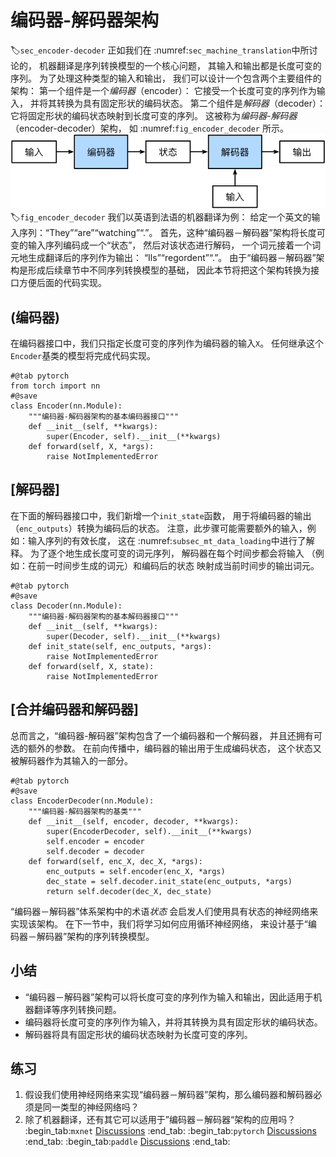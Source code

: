 # 编码器-解码器架构
:label:`sec_encoder-decoder`
正如我们在 :numref:`sec_machine_translation`中所讨论的，
机器翻译是序列转换模型的一个核心问题，
其输入和输出都是长度可变的序列。
为了处理这种类型的输入和输出，
我们可以设计一个包含两个主要组件的架构：
第一个组件是一个*编码器*（encoder）：
它接受一个长度可变的序列作为输入，
并将其转换为具有固定形状的编码状态。
第二个组件是*解码器*（decoder）：
它将固定形状的编码状态映射到长度可变的序列。
这被称为*编码器-解码器*（encoder-decoder）架构，
如 :numref:`fig_encoder_decoder` 所示。
![编码器-解码器架构](../img/encoder-decoder.svg)
:label:`fig_encoder_decoder`
我们以英语到法语的机器翻译为例：
给定一个英文的输入序列：“They”“are”“watching”“.”。
首先，这种“编码器－解码器”架构将长度可变的输入序列编码成一个“状态”，
然后对该状态进行解码，
一个词元接着一个词元地生成翻译后的序列作为输出：
“Ils”“regordent”“.”。
由于“编码器－解码器”架构是形成后续章节中不同序列转换模型的基础，
因此本节将把这个架构转换为接口方便后面的代码实现。
## (**编码器**)
在编码器接口中，我们只指定长度可变的序列作为编码器的输入`X`。
任何继承这个`Encoder`基类的模型将完成代码实现。
```{.python .input}
#@tab pytorch
from torch import nn
#@save
class Encoder(nn.Module):
    """编码器-解码器架构的基本编码器接口"""
    def __init__(self, **kwargs):
        super(Encoder, self).__init__(**kwargs)
    def forward(self, X, *args):
        raise NotImplementedError
```
## [**解码器**]
在下面的解码器接口中，我们新增一个`init_state`函数，
用于将编码器的输出（`enc_outputs`）转换为编码后的状态。
注意，此步骤可能需要额外的输入，例如：输入序列的有效长度，
这在 :numref:`subsec_mt_data_loading`中进行了解释。
为了逐个地生成长度可变的词元序列，
解码器在每个时间步都会将输入
（例如：在前一时间步生成的词元）和编码后的状态
映射成当前时间步的输出词元。
```{.python .input}
#@tab pytorch
#@save
class Decoder(nn.Module):
    """编码器-解码器架构的基本解码器接口"""
    def __init__(self, **kwargs):
        super(Decoder, self).__init__(**kwargs)
    def init_state(self, enc_outputs, *args):
        raise NotImplementedError
    def forward(self, X, state):
        raise NotImplementedError
```
## [**合并编码器和解码器**]
总而言之，“编码器-解码器”架构包含了一个编码器和一个解码器，
并且还拥有可选的额外的参数。
在前向传播中，编码器的输出用于生成编码状态，
这个状态又被解码器作为其输入的一部分。
```{.python .input}
#@tab pytorch
#@save
class EncoderDecoder(nn.Module):
    """编码器-解码器架构的基类"""
    def __init__(self, encoder, decoder, **kwargs):
        super(EncoderDecoder, self).__init__(**kwargs)
        self.encoder = encoder
        self.decoder = decoder
    def forward(self, enc_X, dec_X, *args):
        enc_outputs = self.encoder(enc_X, *args)
        dec_state = self.decoder.init_state(enc_outputs, *args)
        return self.decoder(dec_X, dec_state)
```
“编码器－解码器”体系架构中的术语*状态*
会启发人们使用具有状态的神经网络来实现该架构。
在下一节中，我们将学习如何应用循环神经网络，
来设计基于“编码器－解码器”架构的序列转换模型。
## 小结
* “编码器－解码器”架构可以将长度可变的序列作为输入和输出，因此适用于机器翻译等序列转换问题。
* 编码器将长度可变的序列作为输入，并将其转换为具有固定形状的编码状态。
* 解码器将具有固定形状的编码状态映射为长度可变的序列。
## 练习
1. 假设我们使用神经网络来实现“编码器－解码器”架构，那么编码器和解码器必须是同一类型的神经网络吗？
1. 除了机器翻译，还有其它可以适用于”编码器－解码器“架构的应用吗？
:begin_tab:`mxnet`
[Discussions](https://discuss.d2l.ai/t/2780)
:end_tab:
:begin_tab:`pytorch`
[Discussions](https://discuss.d2l.ai/t/2779)
:end_tab:
:begin_tab:`paddle`
[Discussions](https://discuss.d2l.ai/t/11837)
:end_tab:
